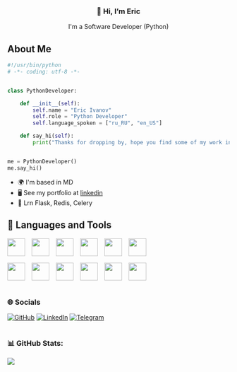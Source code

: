 <h3 align="center">👋 Hi, I’m Eric</h3>
<p align="center">I'm a Software Developer (Python)</p>

## About Me

```python
#!/usr/bin/python
# -*- coding: utf-8 -*-


class PythonDeveloper:

    def __init__(self):
        self.name = "Eric Ivanov"
        self.role = "Python Developer"
        self.language_spoken = ["ru_RU", "en_US"]

    def say_hi(self):
        print("Thanks for dropping by, hope you find some of my work interesting.")


me = PythonDeveloper()
me.say_hi()
```

* 🌍  I'm based in MD
* 🖥️  See my portfolio at [linkedin](https://www.linkedin.com/in/trippiez/)
* 🧠  Lrn Flask, Redis, Celery

## 🧰 Languages and Tools

<div style="display: flex; flex-direction: column; gap: 15px;">
  <div style="display: flex; gap: 15px;">
    <img width="40px" src="https://skillicons.dev/icons?i=py" />
    <img width="40px" src="https://skillicons.dev/icons?i=django" />
    <img width="40px" src="https://skillicons.dev/icons?i=fastapi" />
    <img width="40px" src="https://skillicons.dev/icons?i=postgres" />
    <img width="40px" src="https://skillicons.dev/icons?i=docker" />
    <img width="40px" src="https://skillicons.dev/icons?i=nginx" />
  </div>
  <div style="display: flex; gap: 15px;">
    <img width="40px" src="https://go-skill-icons.vercel.app/api/icons?i=api" />
    <img width="40px" src="https://skillicons.dev/icons?i=gcp" />
    <img width="40px" src="https://skillicons.dev/icons?i=git" />
    <img width="40px" src="https://go-skill-icons.vercel.app/api/icons?i=regex" />
    <img width="40px" src="https://skillicons.dev/icons?i=linux" />
    <img width="40px" src="https://skillicons.dev/icons?i=bash" />
  </div>
</div>

#

### 🌐 Socials

<p>
    <a href="https://github.com/trippiez" target="_blank"><img alt="GitHub" src="https://img.shields.io/badge/GitHub-%2312100E.svg?&style=for-the-badge&logo=Github&logoColor=white" /></a>
    <a href="https://www.linkedin.com/in/trippiez/" target="_blank"><img alt="LinkedIn" src="https://img.shields.io/badge/linkedin-%230077B5.svg?&style=for-the-badge&logo=linkedin&logoColor=white" /></a>
    <a href="https://t.me/ssstqdm" target="_blank"><img alt="Telegram" src="https://img.shields.io/badge/Telegram-%231AABF1.svg?&style=for-the-badge&logo=Telegram&logoColor=white" /></a>
</p>

#

### 📊 GitHub Stats:
![](https://github-readme-stats.vercel.app/api?username=trippiez&hide=issues,contribs&show_icons=true&rank_icon=github&theme=dark&hide_border=true)<br/>
